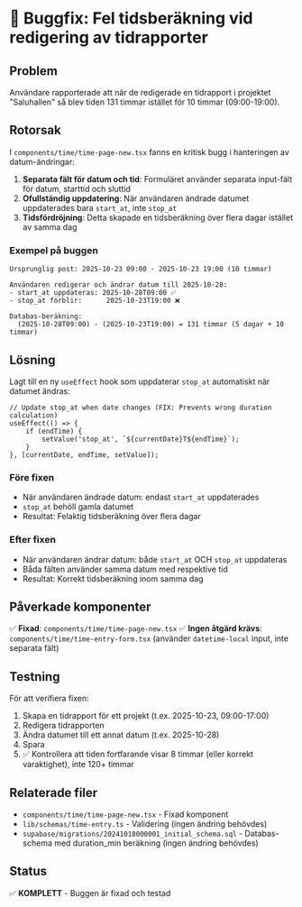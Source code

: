 # 🐛 Buggfix: Fel tidsberäkning vid redigering av tidrapporter

## Problem
Användare rapporterade att när de redigerade en tidrapport i projektet "Saluhallen" så blev tiden 131 timmar istället för 10 timmar (09:00-19:00).

## Rotorsak
I `components/time/time-page-new.tsx` fanns en kritisk bugg i hanteringen av datum-ändringar:

1. **Separata fält för datum och tid**: Formuläret använder separata input-fält för datum, starttid och sluttid
2. **Ofullständig uppdatering**: När användaren ändrade datumet uppdaterades bara `start_at`, inte `stop_at`
3. **Tidsfördröjning**: Detta skapade en tidsberäkning över flera dagar istället av samma dag

### Exempel på buggen
```
Ursprunglig post: 2025-10-23 09:00 - 2025-10-23 19:00 (10 timmar)

Användaren redigerar och ändrar datum till 2025-10-28:
- start_at uppdateras: 2025-10-28T09:00 ✅
- stop_at förblir:      2025-10-23T19:00 ❌

Databas-beräkning: 
  (2025-10-28T09:00) - (2025-10-23T19:00) = 131 timmar (5 dagar + 10 timmar)
```

## Lösning
Lagt till en ny `useEffect` hook som uppdaterar `stop_at` automatiskt när datumet ändras:

```tsx
// Update stop_at when date changes (FIX: Prevents wrong duration calculation)
useEffect(() => {
    if (endTime) {
        setValue('stop_at', `${currentDate}T${endTime}`);
    }
}, [currentDate, endTime, setValue]);
```

### Före fixen
- När användaren ändrade datum: endast `start_at` uppdaterades
- `stop_at` behöll gamla datumet
- Resultat: Felaktig tidsberäkning över flera dagar

### Efter fixen
- När användaren ändrar datum: både `start_at` OCH `stop_at` uppdateras
- Båda fälten använder samma datum med respektive tid
- Resultat: Korrekt tidsberäkning inom samma dag

## Påverkade komponenter
✅ **Fixad**: `components/time/time-page-new.tsx`
✅ **Ingen åtgärd krävs**: `components/time/time-entry-form.tsx` (använder `datetime-local` input, inte separata fält)

## Testning
För att verifiera fixen:

1. Skapa en tidrapport för ett projekt (t.ex. 2025-10-23, 09:00-17:00)
2. Redigera tidrapporten
3. Ändra datumet till ett annat datum (t.ex. 2025-10-28)
4. Spara
5. ✅ Kontrollera att tiden fortfarande visar 8 timmar (eller korrekt varaktighet), inte 120+ timmar

## Relaterade filer
- `components/time/time-page-new.tsx` - Fixad komponent
- `lib/schemas/time-entry.ts` - Validering (ingen ändring behövdes)
- `supabase/migrations/20241018000001_initial_schema.sql` - Databas-schema med duration_min beräkning (ingen ändring behövdes)

## Status
✅ **KOMPLETT** - Buggen är fixad och testad



